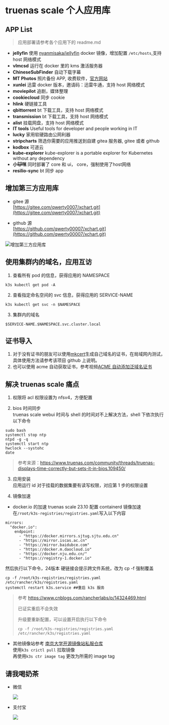 # truenas scale 个人应用库

## APP List

> 应用部署请参考各个应用下的 readme.md

- **jellyfin** 使用 [nyanmisaka/jellyfin](https://hub.docker.com/r/nyanmisaka/jellyfin) docker 镜像，增加配置 `/etc/hosts`,支持 host 网络模式
- **vlmcsd** 运行在 docker 里的 kms 激活服务器
- **ChineseSubFinder** 自动下载字幕
- **MT Photos** 照片备份 APP, 收费软件，[官方网站](https://mtmt.tech/)
- **xunlei** 迅雷 docker 版本，邀请码：迅雷牛通，支持 host 网络模式
- **moviepilot** 追剧，媒体整理
- **cookiecloud** 同步 cookie
- **hlink** 硬链接工具
- **qbittorrent** bt 下载工具，支持 host 网络模式
- **transmission** bt 下载工具，支持 host 网络模式
- **alist** 挂载网盘，支持 host 网络模式
- **IT tools** Useful tools for developer and people working in IT
- **lucky** 家用软硬路由公网利器
- **stripcharts** 筛选你需要的应用推送到自建 gitea 服务器, gitee 或者 github
- **kodbox** 可道云
- **kube-explorer** kube-explorer is a portable explorer for Kubernetes without any dependency
- **小🐱咪** 同时部署了 core 和 ui， core，强制使用了host网络
- **resilio-sync** bt 同步 app

## 增加第三方应用库

- gitee 源<br>
  [https://gitee.com/qwerty0007/xchart.git](https://gitee.com/qwerty0007/xchart.git)

- github 源<br>
  [https://github.com/qwerty00007/xchart.git](https://github.com/qwerty00007/xchart.git)

![增加第三方应用库](https://gitee.com/qwerty0007/xchart/raw/main/assets/add.png)

## 使用集群内的域名，应用互访

1. 查看所有 pod 的信息，获得应用的 NAMESPACE<br>

```
k3s kubectl get pod -A
```

2. 查看指定命名空间的 svc 信息，获得应用的 SERVICE-NAME<br>

```
k3s kubectl get svc -n $NAMESPACE
```

3. 集群内的域名<br>

```
$SERVICE-NAME.$NAMESPACE.svc.cluster.local
```

## 证书导入

1. 对于没有证书的朋友可以使用[mkcert](https://github.com/FiloSottile/mkcert)生成自己域名的证书，在局域网内测试，具体使用方法请参考该项目 github 上说明。
2. 也可以使用 acme 自动获取证书，参考视频[ACME 自动添加泛域名证书](https://b23.tv/g1T2FWo)

## 解决 truenas scale 痛点

1. 权限将 acl 权限设置为 nfsv4，方便配置

2. bios 时间同步</br>
   truenas scale webui 时间与 shell 的时间对不上解决方法，shell 下依次执行以下命令

```
sudo bash
systemctl stop ntp
ntpd -g -q
systemctl start ntp
hwclock --systohc
date
```

> 参考来源：https://www.truenas.com/community/threads/truenas-displays-time-correctly-but-sets-it-in-bios.109450/

3. 应用安装</br>
   应用运行 id 对于挂载的数据集要有读写权限，对应第 1 步的权限设置

4. 镜像加速

- docker.io 的加速
  truenas scale 23.10 配置 containerd 镜像加速
  在`/root/k3s-registries/registries.yaml`写入以下内容

```
mirrors:
  "docker.io":
    endpoint:
      - "https://docker.mirrors.sjtug.sjtu.edu.cn"
      - "https://mirror.iscas.ac.cn"
      - "https://mirror.baidubce.com"
      - "https://docker.m.daocloud.io"
      - "https://docker.nju.edu.cn/"
      - "https://registry-1.docker.io"
```

然后执行以下命令，24版本 硬链接会提示跨文件系统，改为 cp -f 强制覆盖

```
cp -f /root/k3s-registries/registries.yaml /etc/rancher/k3s/registries.yaml 
systemctl restart k3s.service ##重启 k3s 服务
```

> 参考 https://www.cnblogs.com/rancherlabs/p/14324469.html
>
> 已证实重启不会失效
>
> 升级要重新配置，可以设置开启执行以下命令
>
> ```
> cp -f /root/k3s-registries/registries.yaml /etc/rancher/k3s/registries.yaml 
> ```

- 其他镜像站参考 [南京大学开源镜像站私服仓库](https://doc.nju.edu.cn/books/35f4a)</br>
  使用`k3s crictl pull` 拉取镜像</br>
  再使用`k3s ctr image tag` 更改为所需的 image tag

## 请我喝奶茶

- 微信

  ![](https://gitee.com/qwerty0007/xchart/raw/main/assets/wechat.jpg)

- 支付宝

  ![](https://gitee.com/qwerty0007/xchart/raw/main/assets/alipay.jpg)
